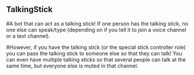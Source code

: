 ## TalkingStick

#A bot that can act as a talking stick! If one person has the talking stick, no one else can speak/type (depending on if you tell it to join a voice channel or a text channel). 

#However, if you have the talking stick (or the special stick controller role) you can pass the talking stick to someone else so that they can talk!
You can even have multiple talking sticks so that several people can talk at the same time, but everyone else is muted in that channel.
